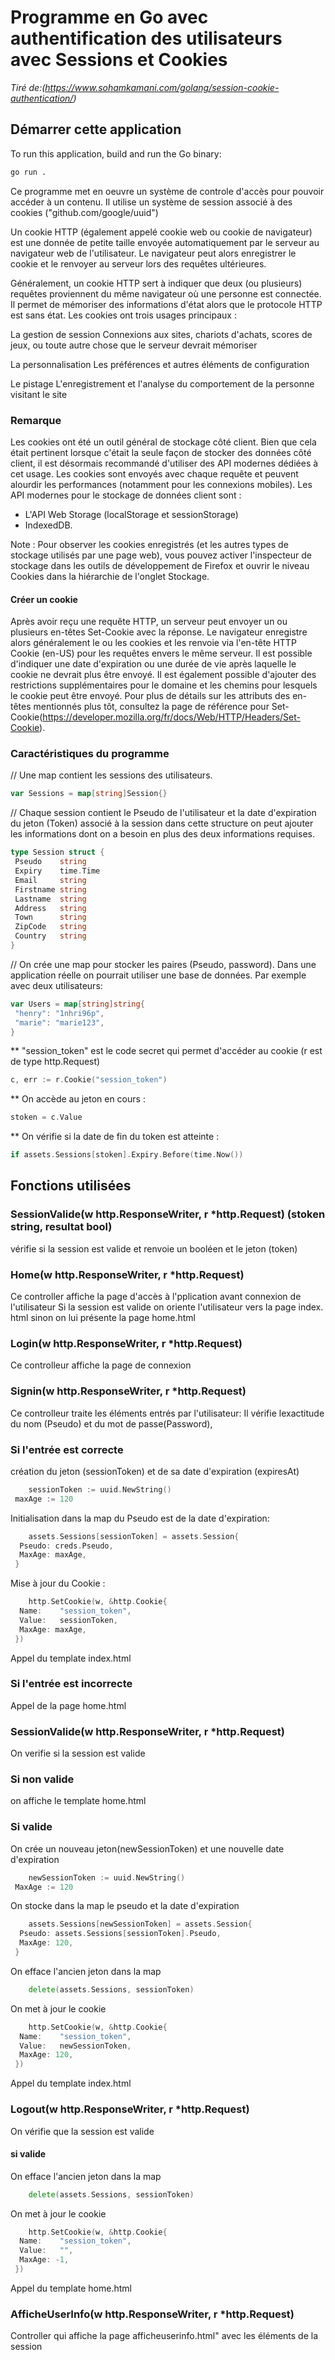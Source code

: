 # Programme en Go avec authentification des utilisateurs avec Sessions et Cookies

 _Tiré de:(<https://www.sohamkamani.com/golang/session-cookie-authentication/>)_

## Démarrer cette application

To run this application, build and run the Go binary:

```sh
go run .

```

Ce programme met en oeuvre un système de controle d'accès pour pouvoir accéder à un contenu.
Il utilise un système de session associé à des cookies ("github.com/google/uuid")

Un cookie HTTP (également appelé cookie web ou cookie de navigateur) est une donnée de petite taille envoyée automatiquement par le serveur au navigateur web de l'utilisateur. Le navigateur peut alors enregistrer le cookie et le renvoyer au serveur lors des requêtes ultérieures.

Généralement, un cookie HTTP sert à indiquer que deux (ou plusieurs) requêtes proviennent du même navigateur où une personne est connectée. Il permet de mémoriser des informations d'état alors que le protocole HTTP est sans état.
Les cookies ont trois usages principaux :

La gestion de session
Connexions aux sites, chariots d'achats, scores de jeux, ou toute autre chose que le serveur devrait mémoriser

La personnalisation
Les préférences et autres éléments de configuration

Le pistage
L'enregistrement et l'analyse du comportement de la personne visitant le site

### Remarque

Les cookies ont été un outil général de stockage côté client. Bien que cela était pertinent lorsque c'était la seule façon de stocker des données côté client, il est désormais recommandé d'utiliser des API modernes dédiées à cet usage. Les cookies sont envoyés avec chaque requête et peuvent alourdir les performances (notamment pour les connexions mobiles). Les API modernes pour le stockage de données client sont :

* L'API Web Storage (localStorage et sessionStorage)
* IndexedDB.

Note : Pour observer les cookies enregistrés (et les autres types de stockage utilisés par une page web), vous pouvez activer l'inspecteur de stockage dans les outils de développement de Firefox et ouvrir le niveau Cookies dans la hiérarchie de l'onglet Stockage.

#### Créer un cookie

Après avoir reçu une requête HTTP, un serveur peut envoyer un ou plusieurs en-têtes Set-Cookie avec la réponse. Le navigateur enregistre alors généralement le ou les cookies et les renvoie via l'en-tête HTTP Cookie (en-US) pour les requêtes envers le même serveur. Il est possible d'indiquer une date d'expiration ou une durée de vie après laquelle le cookie ne devrait plus être envoyé. Il est également possible d'ajouter des restrictions supplémentaires pour le domaine et les chemins pour lesquels le cookie peut être envoyé. Pour plus de détails sur les attributs des en-têtes mentionnés plus tôt, consultez la page de référence pour Set-Cookie(<https://developer.mozilla.org/fr/docs/Web/HTTP/Headers/Set-Cookie>).

### Caractéristiques du programme

// Une map contient les sessions des utilisateurs.

```go
var Sessions = map[string]Session{}
```

// Chaque session contient le Pseudo de l'utilisateur et la date d'expiration du jeton (Token) associé à la session
dans cette structure on peut ajouter les informations dont on a besoin en plus des deux informations requises.

```go
type Session struct {
 Pseudo    string
 Expiry    time.Time
 Email     string
 Firstname string
 Lastname  string
 Address   string
 Town      string
 ZipCode   string
 Country   string
}
```

// On crée une map pour stocker les paires (Pseudo, password). Dans une application réelle on pourrait utiliser une base de données.
Par exemple avec deux utilisateurs:

```go
var Users = map[string]string{
 "henry": "1nhri96p",
 "marie": "marie123",
}
```

** "session_token" est le code secret qui permet d'accéder au cookie (r est de type http.Request)

```go
c, err := r.Cookie("session_token")
```

** On accède au jeton en cours :

```go
stoken = c.Value
```

** On vérifie si la date de fin du token est atteinte :

```go
if assets.Sessions[stoken].Expiry.Before(time.Now())
```

## Fonctions utilisées

### SessionValide(w http.ResponseWriter, r *http.Request) (stoken string, resultat bool)

 vérifie si la session est valide et renvoie un booléen et le jeton (token)

### Home(w http.ResponseWriter, r *http.Request)

Ce controller affiche la page d'accès à l'pplication avant connexion de l'utilisateur
Si la session est valide on oriente l'utilisateur vers la page index. html
sinon on lui présente la page home.html

### Login(w http.ResponseWriter, r *http.Request)

Ce controlleur affiche la page de connexion

### Signin(w http.ResponseWriter, r *http.Request)

Ce controlleur traite les éléments entrés par l'utilisateur:
Il vérifie lexactitude du nom (Pseudo) et du mot de passe(Password),

### Si l'entrée est correcte

création du jeton (sessionToken) et de sa date d'expiration (expiresAt)

```go
    sessionToken := uuid.NewString()
 maxAge := 120
```

Initialisation dans la map du Pseudo est de la date d'expiration:

```go
    assets.Sessions[sessionToken] = assets.Session{
  Pseudo: creds.Pseudo,
  MaxAge: maxAge,
 }
```

Mise à jour du Cookie :

```go
    http.SetCookie(w, &http.Cookie{
  Name:    "session_token",
  Value:   sessionToken,
  MaxAge: maxAge,
 })
```

Appel du template index.html

### Si l'entrée est incorrecte

Appel de la page home.html

### SessionValide(w http.ResponseWriter, r *http.Request)

On verifie si la session est valide

### Si non valide

on affiche le template home.html

### Si valide

On crée un nouveau jeton(newSessionToken) et une nouvelle date d'expiration

```go
    newSessionToken := uuid.NewString()
 MaxAge := 120
```

On stocke dans la map le pseudo et la date d'expiration

```go
    assets.Sessions[newSessionToken] = assets.Session{
  Pseudo: assets.Sessions[sessionToken].Pseudo,
  MaxAge: 120,
 }
```

On efface l'ancien jeton dans la map

```go
    delete(assets.Sessions, sessionToken)
```

On met à jour le cookie

```go
    http.SetCookie(w, &http.Cookie{
  Name:    "session_token",
  Value:   newSessionToken,
  MaxAge: 120,
 })
```

Appel du template index.html

### Logout(w http.ResponseWriter, r *http.Request)

On vérifie que la session est valide

#### si valide

On efface l'ancien jeton dans la map

```go
    delete(assets.Sessions, sessionToken)
```

On met à jour le cookie

```go
    http.SetCookie(w, &http.Cookie{
  Name:    "session_token",
  Value:   "",
  MaxAge: -1,
 })
```

Appel du template home.html

### AfficheUserInfo(w http.ResponseWriter, r *http.Request)

Controller qui affiche la page afficheuserinfo.html" avec les éléments de la session
